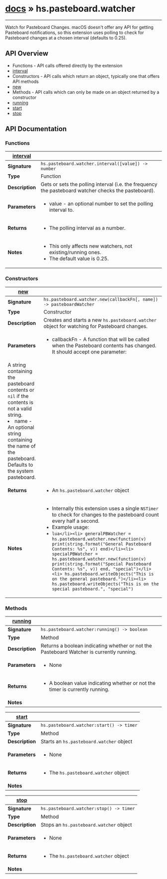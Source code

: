 # [docs](index.md) » hs.pasteboard.watcher
---

Watch for Pasteboard Changes.
macOS doesn't offer any API for getting Pasteboard notifications, so this extension uses polling to check for Pasteboard changes at a chosen interval (defaults to 0.25).

## API Overview
* Functions - API calls offered directly by the extension
 * [interval](#interval)
* Constructors - API calls which return an object, typically one that offers API methods
 * [new](#new)
* Methods - API calls which can only be made on an object returned by a constructor
 * [running](#running)
 * [start](#start)
 * [stop](#stop)

## API Documentation

### Functions

| [interval](#interval)         |                                                                                     |
| --------------------------------------------|-------------------------------------------------------------------------------------|
| **Signature**                               | `hs.pasteboard.watcher.interval([value]) -> number`                                                                    |
| **Type**                                    | Function                                                                     |
| **Description**                             | Gets or sets the polling interval (i.e. the frequency the pasteboard watcher checks the pasteboard).                                                                     |
| **Parameters**                              | <ul><li>value - an optional number to set the polling interval to.</li></ul> |
| **Returns**                                 | <ul><li>The polling interval as a number.</li></ul>          |
| **Notes**                                   | <ul><li>This only affects new watchers, not existing/running ones.</li><li>The default value is 0.25.</li></ul>                |

### Constructors

| [new](#new)         |                                                                                     |
| --------------------------------------------|-------------------------------------------------------------------------------------|
| **Signature**                               | `hs.pasteboard.watcher.new(callbackFn[, name]) -> pasteboardWatcher`                                                                    |
| **Type**                                    | Constructor                                                                     |
| **Description**                             | Creates and starts a new `hs.pasteboard.watcher` object for watching for Pasteboard changes.                                                                     |
| **Parameters**                              | <ul><li>callbackFn - A function that will be called when the Pasteboard contents has changed. It should accept one parameter:
  A string containing the pasteboard contents or `nil` if the contents is not a valid string.</li><li>name - An optional string containing the name of the pasteboard. Defaults to the system pasteboard.</li></ul> |
| **Returns**                                 | <ul><li>An `hs.pasteboard.watcher` object</li></ul>          |
| **Notes**                                   | <ul><li>Internally this extension uses a single `NSTimer` to check for changes to the pasteboard count every half a second.</li><li>Example usage:</li><li> ```lua</li><li> generalPBWatcher = hs.pasteboard.watcher.new(function(v) print(string.format("General Pasteboard Contents: %s", v)) end)</li><li> specialPBWatcher = hs.pasteboard.watcher.new(function(v) print(string.format("Special Pasteboard Contents: %s", v)) end, "special")</li><li> hs.pasteboard.writeObjects("This is on the general pasteboard.")</li><li> hs.pasteboard.writeObjects("This is on the special pasteboard.", "special")```</li></ul>                |

### Methods

| [running](#running)         |                                                                                     |
| --------------------------------------------|-------------------------------------------------------------------------------------|
| **Signature**                               | `hs.pasteboard.watcher:running() -> boolean`                                                                    |
| **Type**                                    | Method                                                                     |
| **Description**                             | Returns a boolean indicating whether or not the Pasteboard Watcher is currently running.                                                                     |
| **Parameters**                              | <ul><li>None</li></ul> |
| **Returns**                                 | <ul><li>A boolean value indicating whether or not the timer is currently running.</li></ul>          |
| **Notes**                                   | <ul></ul>                |

| [start](#start)         |                                                                                     |
| --------------------------------------------|-------------------------------------------------------------------------------------|
| **Signature**                               | `hs.pasteboard.watcher:start() -> timer`                                                                    |
| **Type**                                    | Method                                                                     |
| **Description**                             | Starts an `hs.pasteboard.watcher` object                                                                     |
| **Parameters**                              | <ul><li>None</li></ul> |
| **Returns**                                 | <ul><li>The `hs.pasteboard.watcher` object</li></ul>          |
| **Notes**                                   | <ul></ul>                |

| [stop](#stop)         |                                                                                     |
| --------------------------------------------|-------------------------------------------------------------------------------------|
| **Signature**                               | `hs.pasteboard.watcher:stop() -> timer`                                                                    |
| **Type**                                    | Method                                                                     |
| **Description**                             | Stops an `hs.pasteboard.watcher` object                                                                     |
| **Parameters**                              | <ul><li>None</li></ul> |
| **Returns**                                 | <ul><li>The `hs.pasteboard.watcher` object</li></ul>          |
| **Notes**                                   | <ul></ul>                |

